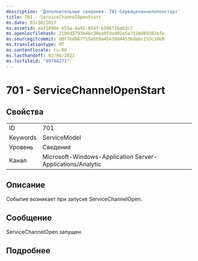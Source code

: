 ```yaml
---
description: 'Дополнительные сведения: 701-Сервицечаннелопенстарт'
title: 701 - ServiceChannelOpenStart
ms.date: 03/30/2017
ms.assetid: aaf1896e-b55a-4a91-854f-b59672bab3c7
ms.openlocfilehash: 21b6d3793b46c30ea0fdad02e5a7316d89302efe
ms.sourcegitcommit: ddf7edb67715a5b9a45e3dd44536dabc153c1de0
ms.translationtype: MT
ms.contentlocale: ru-RU
ms.lasthandoff: 02/06/2021
ms.locfileid: "99788271"
---
```

# <a name="701---servicechannelopenstart"></a>701 - ServiceChannelOpenStart

## <a name="properties"></a>Свойства  
  
|||  
|-|-|  
|ID|701|  
|Keywords|ServiceModel|  
|Уровень|Сведения|  
|Канал|Microsoft-Windows-Application Server-Applications/Analytic|  
  
## <a name="description"></a>Описание  

 Событие возникает при запуске ServiceChannelOpen.  
  
## <a name="message"></a>Сообщение  

 ServiceChannelOpen запущен.  
  
## <a name="details"></a>Подробнее
